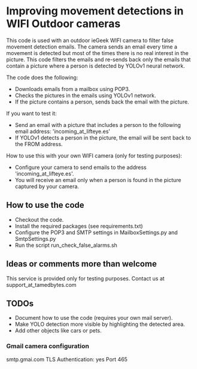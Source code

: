 # Improving movement detections in WIFI Outdoor cameras
This code is used with an outdoor ieGeek WIFI camera to filter false movement detection emails. The camera sends an email every time a movement is detected but most of the times there is no real interest in the picture. This code filters the emails and re-sends back only the emails that contain a picture where a person is detected by YOLOv1 neural network.

The code does the following:
- Downloads emails from a mailbox using POP3.
- Checks the pictures in the emails using YOLOv1 network.
- If the picture contains a person, sends back the email with the picture.

If you want to test it:
- Send an email with a picture that includes a person to the following email address: 'incoming_at_lifteye.es'
- If YOLOv1 detects a person in the picture, the email will be sent back to the FROM address.

How to use this with your own WIFI camera (only for testing purposes):
- Configure your camera to send emails to the address 'incoming_at_lifteye.es'.
- You will receive an email only when a person is found in the picture captured by your camera.

## How to use the code
- Checkout the code.
- Install the required packages (see requirements.txt)
- Configure the POP3 and SMTP settings in MailboxSettings.py and SmtpSettings.py
- Run the script run_check_false_alarms.sh 

## Ideas or comments more than welcome
This service is provided only for testing purposes.
Contact us at support_at_tamedbytes.com

## TODOs
 - Document how to use the code (requires your own mail server).
 - Make YOLO detection more visible by highlighting the detected area.
 - Add other objects like cars or pets.

### Gmail camera configuration
smtp.gmai.com
TLS
Authentication: yes
Port 465
